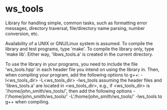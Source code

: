 # ws_tools
Library for handling simple, common tasks, such as formatting error messages, directory traversal, file/directory name parsing, number conversion, etc.

Availability of a UNIX or GNU/Linux system is assumed.
To compile the library and test programs, type 'make'.
To compile the library only, type 'make lib'.
Either way, 'libws_tools.a' is created in the current directory.

To use the library in your programs, you need to include the file 'ws_tools.hpp'
in each header file you intend on using the library in. Then, when compiling
your program, add the following options to g++:
	-I<ws_tools_dir>
	-L<ws_tools_dir>
	-lws_tools
assuming the header files and 'libws_tools.a' are located in <ws_tools_dir>,
e.g., if <ws_tools_dir> is '/home/john_smith/ws_tools/', then add the following
options
	-I'/home/john_smith/ws_tools/'
	-L'/home/john_smith/ws_tools/'
	-lws_tools
to g++ when compiling.
